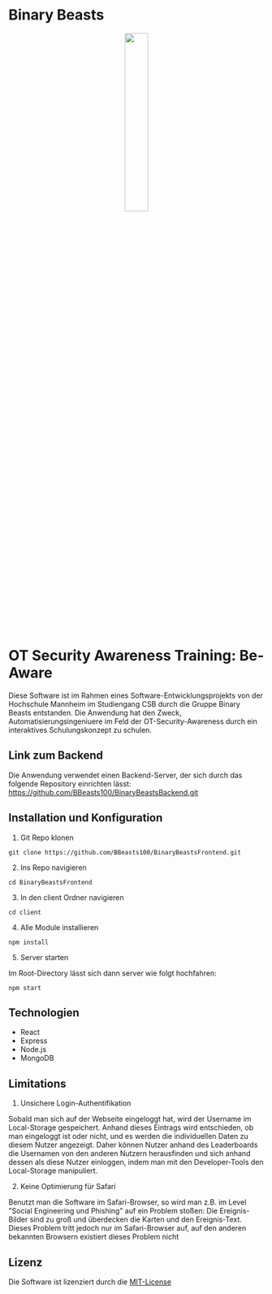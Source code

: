 # Binary Beasts
<p align="center">
  <img src="https://user-images.githubusercontent.com/95911066/173536297-4a17831c-4e79-421b-943b-4a3b4c5fa704.png" width=30% height=30% />
</p>

# OT Security Awareness Training: Be-Aware
Diese Software ist im Rahmen eines Software-Entwicklungsprojekts von der Hochschule Mannheim im Studiengang CSB durch die Gruppe Binary Beasts entstanden. Die Anwendung hat den Zweck, Automatisierungsingeniuere im Feld der OT-Security-Awareness durch ein interaktives Schulungskonzept zu schulen. 

## Link zum Backend
Die Anwendung verwendet einen Backend-Server, der sich durch das folgende Repository einrichten lässt:
https://github.com/BBeasts100/BinaryBeastsBackend.git

## Installation und Konfiguration

1. Git Repo klonen

`git clone https://github.com/BBeasts100/BinaryBeastsFrontend.git`

2. Ins Repo navigieren

`cd BinaryBeastsFrontend`

3. In den client Ordner navigieren

`cd client`

4. Alle Module installieren

`npm install`

5. Server starten

Im Root-Directory lässt sich dann server wie folgt hochfahren:

`npm start`

## Technologien
- React
- Express
- Node.js
- MongoDB

## Limitations

1. Unsichere Login-Authentifikation

Sobald man sich auf der Webseite eingeloggt hat, wird der Username im Local-Storage gespeichert. Anhand dieses Eintrags wird entschieden, ob man eingeloggt ist oder nicht, und es werden die individuellen Daten zu diesem Nutzer angezeigt. Daher können Nutzer anhand des Leaderboards die Usernamen von den anderen Nutzern herausfinden und sich anhand dessen als diese Nutzer einloggen, indem man mit den Developer-Tools den Local-Storage manipuliert.

2. Keine Optimierung für Safari

Benutzt man die Software im Safari-Browser, so wird man z.B. im Level "Social Engineering und Phishing" auf ein Problem stoßen: Die Ereignis-Bilder sind zu groß und überdecken die Karten und den Ereignis-Text. Dieses Problem tritt jedoch nur im Safari-Browser auf, auf den anderen bekannten Browsern existiert dieses Problem nicht

## Lizenz
Die Software ist lizenziert durch die <a href="https://github.com/BBeasts100/BinaryBeastsFrontend/blob/main/LICENSE">MIT-License</a>
